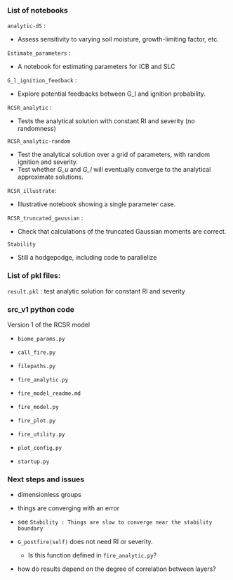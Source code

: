 
```
```
### List of notebooks


`analytic-dS` :
- Assess sensitivity to varying soil moisture, growth-limiting factor, etc.


`Estimate_parameters` :
- A notebook for estimating parameters for ICB and SLC


`G_l_ignition_feedback` :
- Explore potential feedbacks between G_l and ignition probability.


`RCSR_analytic` :
- Tests the analytical solution with constant RI and severity (no randomness)


`RCSR_analytic-random`
-  Test the analytical solution over a  grid of parameters, with random ignition and severity.
 - Test whether _G\_u_ and _G\_l_ will eventually converge to the analytical approximate solutions.

`RCSR_illustrate`:
-  Illustrative notebook showing a single parameter case.


`RCSR_truncated_gaussian` :
 - Check that calculations of the truncated Gaussian moments are correct.


`Stability`
- Still a hodgepodge, including code to parallelize


### List of pkl files:

`result.pkl` : test analytic solution for constant RI and severity


### src_v1 python code

Version 1 of the RCSR model

- `biome_params.py`

- `call_fire.py`

- `filepaths.py`

- `fire_analytic.py`

- `fire_model_readme.md`

- `fire_model.py`

- `fire_plot.py`

- `fire_utility.py`

- `plot_config.py`

- `startup.py`



###  Next steps and issues

-  dimensionless groups

-  things are converging with an error
  -  see `Stability : Things are slow to converge near the stability boundary`

-  `G_postfire(self)` does not need RI or severity.
      - Is this function defined in `fire_analytic.py`?

- how do results depend on the degree of correlation between layers?
